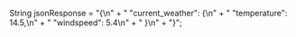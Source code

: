 String jsonResponse = "{\n" +
                "  \"current_weather\": {\n" +
                "    \"temperature\": 14.5,\n" +
                "    \"windspeed\": 5.4\n" +
                "  }\n" +
                "}";
